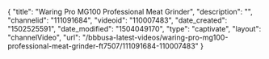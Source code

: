 {
    "title": "Waring Pro MG100 Professional Meat Grinder",
    "description": "",
    "channelid": "111091684",
    "videoid": "110007483",
    "date_created": "1502525591",
    "date_modified": "1504049170",
    "type": "captivate",
    "layout": "channelVideo",
    "url": "\/bbbusa-latest-videos\/waring-pro-mg100-professional-meat-grinder-ft7507\/111091684-110007483"
}